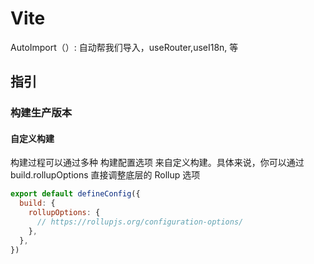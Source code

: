 # Vite

AutoImport（）: 自动帮我们导入，useRouter,useI18n, 等

## 指引

### 构建生产版本

#### 自定义构建

构建过程可以通过多种 构建配置选项 来自定义构建。具体来说，你可以通过 build.rollupOptions 直接调整底层的 Rollup 选项

```vite.config.js
export default defineConfig({
  build: {
    rollupOptions: {
      // https://rollupjs.org/configuration-options/
    },
  },
})
```
